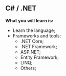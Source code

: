 ## C# / .NET

**What you will learn is:**

- Learn the language;
- Frameworks and tools:
  - .NET Core;
  - .NET Framework;
  - ASP.NET;
  - Entity Framework;
  - LINQ;
  - Others;
